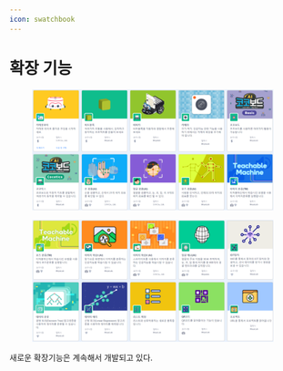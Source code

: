 ```yaml
---
icon: swatchbook
---
```


# 확장 기능

<figure><img src="../../.gitbook/assets/02_ext_02.png" alt=""><figcaption></figcaption></figure>

<figure><img src="../../.gitbook/assets/02_ext_03.png" alt=""><figcaption></figcaption></figure>

새로운 확장기능은 계속해서 개발되고 있다.&#x20;

